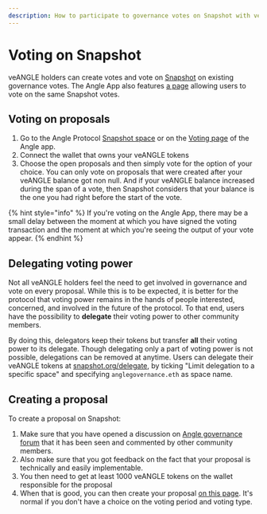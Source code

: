 ```yaml
---
description: How to participate to governance votes on Snapshot with veANGLE tokens
---
```


# Voting on Snapshot

veANGLE holders can create votes and vote on [Snapshot](https://snapshot.org/#/anglegovernance.eth) on existing governance votes. The Angle App also features [a page](https://app.angle.money/#/vote) allowing users to vote on the same Snapshot votes.

## Voting on proposals

1. Go to the Angle Protocol [Snapshot space](https://snapshot.org/#/anglegovernance.eth) or on the [Voting page](https://app.angle.money/#/vote) of the Angle app.
2. Connect the wallet that owns your veANGLE tokens
3. Choose the open proposals and then simply vote for the option of your choice. You can only vote on proposals that were created after your veANGLE balance got non null. And if your veANGLE balance increased during the span of a vote, then Snapshot considers that your balance is the one you had right before the start of the vote.

{% hint style="info" %}
If you're voting on the Angle App, there may be a small delay between the moment at which you have signed the voting transaction and the moment at which you're seeing the output of your vote appear.
{% endhint %}

## Delegating voting power

Not all veANGLE holders feel the need to get involved in governance and vote on every proposal. While this is to be expected, it is better for the protocol that voting power remains in the hands of people interested, concerned, and involved in the future of the protocol. To that end, users have the possibility to **delegate** their voting power to other community members.

By doing this, delegators keep their tokens but transfer **all** their voting power to its delegate. Though delegating only a part of voting power is not possible, delegations can be removed at anytime. Users can delegate their veANGLE tokens at [snapshot.org/delegate](https://snapshot.org/#/delegate), by ticking "Limit delegation to a specific space" and specifying `anglegovernance.eth` as space name.

## Creating a proposal

To create a proposal on Snapshot:

1. Make sure that you have opened a discussion on [Angle governance forum](https://gov.angle.money) that it has been seen and commented by other community members.
2. Also make sure that you got feedback on the fact that your proposal is technically and easily implementable.
3. You then need to get at least 1000 veANGLE tokens on the wallet responsible for the proposal
4. When that is good, you can then create your proposal [on this page](https://snapshot.org/#/anglegovernance.eth). It's normal if you don't have a choice on the voting period and voting type.
